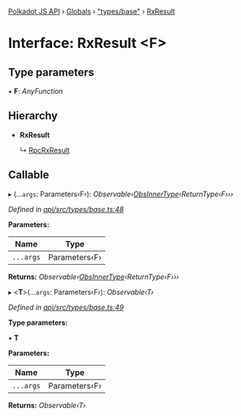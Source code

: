 [Polkadot JS API](../README.md) › [Globals](../globals.md) › ["types/base"](../modules/_types_base_.md) › [RxResult](_types_base_.rxresult.md)

# Interface: RxResult <**F**>

## Type parameters

▪ **F**: *AnyFunction*

## Hierarchy

* **RxResult**

  ↳ [RpcRxResult](_types_rpc_.rpcrxresult.md)

## Callable

▸ (...`args`: Parameters‹F›): *Observable‹[ObsInnerType](../modules/_types_base_.md#obsinnertype)‹ReturnType‹F›››*

*Defined in [api/src/types/base.ts:48](https://github.com/polkadot-js/api/blob/fe69f70539/packages/api/src/types/base.ts#L48)*

**Parameters:**

Name | Type |
------ | ------ |
`...args` | Parameters‹F› |

**Returns:** *Observable‹[ObsInnerType](../modules/_types_base_.md#obsinnertype)‹ReturnType‹F›››*

▸ <**T**>(...`args`: Parameters‹F›): *Observable‹T›*

*Defined in [api/src/types/base.ts:49](https://github.com/polkadot-js/api/blob/fe69f70539/packages/api/src/types/base.ts#L49)*

**Type parameters:**

▪ **T**

**Parameters:**

Name | Type |
------ | ------ |
`...args` | Parameters‹F› |

**Returns:** *Observable‹T›*
